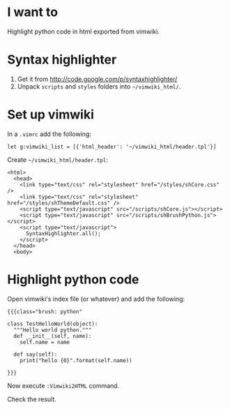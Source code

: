 # I want to #
Highlight python code in html exported from vimwiki.

# Syntax highlighter #
  1. Get it from http://code.google.com/p/syntaxhighlighter/
  1. Unpack `scripts` and `styles` folders into `~/vimwiki_html/`.

# Set up vimwiki #
In a `.vimrc` add the following:
```
let g:vimwiki_list = [{'html_header': '~/vimwiki_html/header.tpl'}]
```

Create `~/vimwiki_html/header.tpl`:
```
<html>
  <head>
    <link type="text/css" rel="stylesheet" href="/styles/shCore.css" /> 
    <link type="text/css" rel="stylesheet" href="/styles/shThemeDefault.css" /> 
    <script type="text/javascript" src="/scripts/shCore.js"></script> 
    <script type="text/javascript" src="/scripts/shBrushPython.js"></script>
    <script type="text/javascript">
      SyntaxHighlighter.all();
    </script> 
  </head>
  <body>
```

# Highlight python code #
Open vimwiki's index file (or whatever) and add the following:

`{{{class="brush: python"`
```
class TestHelloWorld(object):
  """Hello world python."""
  def __init__(self, name):
    self.name = name

  def say(self):
    print("hello {0}".format(self.name))

```
`}}}`

Now execute `:Vimwiki2HTML` command.

Check the result.